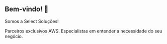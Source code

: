 ## Bem-vindo! 👋

Somos a Select Soluções! 

Parceiros exclusivos AWS. Especialistas em entender a necessidade do seu negócio.

